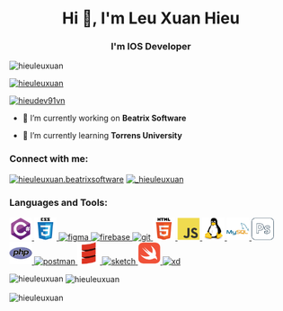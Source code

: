 <h1 align="center">Hi 👋, I'm Leu Xuan Hieu</h1>
<h3 align="center">I'm IOS Developer</h3>

<p align="left"> <img src="https://komarev.com/ghpvc/?username=hieuleuxuan&label=Profile%20views&color=0e75b6&style=flat" alt="hieuleuxuan" /> </p>

<p align="left"> <a href="https://github.com/ryo-ma/github-profile-trophy"><img src="https://github-profile-trophy.vercel.app/?username=hieuleuxuan" alt="hieuleuxuan" /></a> </p>

<p align="left"> <a href="https://twitter.com/hieudev91vn" target="blank"><img src="https://img.shields.io/twitter/follow/hieudev91vn?logo=twitter&style=for-the-badge" alt="hieudev91vn" /></a> </p>

- 🔭 I’m currently working on **Beatrix Software**

- 🌱 I’m currently learning **Torrens University**

<h3 align="left">Connect with me:</h3>
<p align="left">
<a href="https://fb.com/hieuleuxuan.beatrixsoftware" target="blank"><img align="center" src="https://cdn.jsdelivr.net/npm/simple-icons@3.0.1/icons/facebook.svg" alt="hieuleuxuan.beatrixsoftware" height="30" width="40" /></a>
<a href="https://instagram.com/_hieuleuxuan" target="blank"><img align="center" src="https://cdn.jsdelivr.net/npm/simple-icons@3.0.1/icons/instagram.svg" alt="_hieuleuxuan" height="30" width="40" /></a>
</p>

<h3 align="left">Languages and Tools:</h3>
<p align="left"> <a href="https://www.w3schools.com/cs/" target="_blank"> <img src="https://raw.githubusercontent.com/devicons/devicon/master/icons/csharp/csharp-original.svg" alt="csharp" width="40" height="40"/> </a> <a href="https://www.w3schools.com/css/" target="_blank"> <img src="https://raw.githubusercontent.com/devicons/devicon/master/icons/css3/css3-original-wordmark.svg" alt="css3" width="40" height="40"/> </a> <a href="https://www.figma.com/" target="_blank"> <img src="https://www.vectorlogo.zone/logos/figma/figma-icon.svg" alt="figma" width="40" height="40"/> </a> <a href="https://firebase.google.com/" target="_blank"> <img src="https://www.vectorlogo.zone/logos/firebase/firebase-icon.svg" alt="firebase" width="40" height="40"/> </a> <a href="https://git-scm.com/" target="_blank"> <img src="https://www.vectorlogo.zone/logos/git-scm/git-scm-icon.svg" alt="git" width="40" height="40"/> </a> <a href="https://www.w3.org/html/" target="_blank"> <img src="https://raw.githubusercontent.com/devicons/devicon/master/icons/html5/html5-original-wordmark.svg" alt="html5" width="40" height="40"/> </a> <a href="https://developer.mozilla.org/en-US/docs/Web/JavaScript" target="_blank"> <img src="https://raw.githubusercontent.com/devicons/devicon/master/icons/javascript/javascript-original.svg" alt="javascript" width="40" height="40"/> </a> <a href="https://www.linux.org/" target="_blank"> <img src="https://raw.githubusercontent.com/devicons/devicon/master/icons/linux/linux-original.svg" alt="linux" width="40" height="40"/> </a> <a href="https://www.mysql.com/" target="_blank"> <img src="https://raw.githubusercontent.com/devicons/devicon/master/icons/mysql/mysql-original-wordmark.svg" alt="mysql" width="40" height="40"/> </a> <a href="https://www.photoshop.com/en" target="_blank"> <img src="https://raw.githubusercontent.com/devicons/devicon/master/icons/photoshop/photoshop-line.svg" alt="photoshop" width="40" height="40"/> </a> <a href="https://www.php.net" target="_blank"> <img src="https://raw.githubusercontent.com/devicons/devicon/master/icons/php/php-original.svg" alt="php" width="40" height="40"/> </a> <a href="https://postman.com" target="_blank"> <img src="https://www.vectorlogo.zone/logos/getpostman/getpostman-icon.svg" alt="postman" width="40" height="40"/> </a> <a href="https://www.scala-lang.org" target="_blank"> <img src="https://raw.githubusercontent.com/devicons/devicon/master/icons/scala/scala-original.svg" alt="scala" width="40" height="40"/> </a> <a href="https://www.sketch.com/" target="_blank"> <img src="https://www.vectorlogo.zone/logos/sketchapp/sketchapp-icon.svg" alt="sketch" width="40" height="40"/> </a> <a href="https://developer.apple.com/swift/" target="_blank"> <img src="https://raw.githubusercontent.com/devicons/devicon/master/icons/swift/swift-original.svg" alt="swift" width="40" height="40"/> </a> <a href="https://www.adobe.com/products/xd.html" target="_blank"> <img src="https://cdn.worldvectorlogo.com/logos/adobe-xd.svg" alt="xd" width="40" height="40"/> </a> </p>

<p><img align="left" src="https://github-readme-stats.vercel.app/api/top-langs?username=hieuleuxuan&show_icons=true&locale=en&layout=compact" alt="hieuleuxuan" /></p>

<p>&nbsp;<img align="center" src="https://github-readme-stats.vercel.app/api?username=hieuleuxuan&show_icons=true&locale=en" alt="hieuleuxuan" /></p>

<p><img align="center" src="https://github-readme-streak-stats.herokuapp.com/?user=hieuleuxuan&" alt="hieuleuxuan" /></p>
